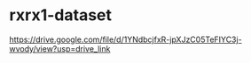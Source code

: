 # rxrx1-dataset
https://drive.google.com/file/d/1YNdbcjfxR-jpXJzC05TeFIYC3j-wvody/view?usp=drive_link
